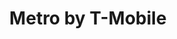 ---
title: "Metro by T-Mobile"
url: /chicago/metro-by-t-mobile-north-central-avenue/
shop: Handy
---
